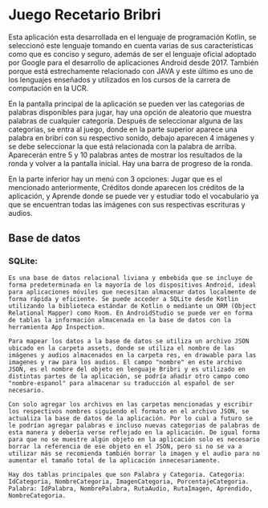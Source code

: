 # Juego Recetario Bribri

Esta aplicación esta desarrollada en el lenguaje de programación Kotlin, se seleccionó este lenguaje tomando en cuenta varias de sus características como que es conciso y seguro, además de ser el lenguaje oficial adoptado por Google para el desarrollo de aplicaciones Android desde 2017. También porque está estrechamente relacionado con JAVA y este último es uno de los lenguajes enseñados y utilizados en los cursos de la carrera de computación en la UCR.

En la pantalla principal de la aplicación se pueden ver las categorias de palabras disponibles para jugar, hay una opción de aleatorio que muestra palabras de cualquier categoría. Después de seleccionar alguna de las categorías, se entra al juego, donde en la parte superior aparece una palabra en bribri con su respectivo sonido, debajo aparecen 4 imágenes y se debe seleccionar la que está relacionada con la palabra de arriba. Aparecerán entre 5 y 10 palabras antes de mostrar los resultados de la ronda y volver a la pantalla inicial. Hay una barra de progreso de la ronda.

En la parte inferior hay un menú con 3 opciones: Jugar que es el mencionado anteriormente, Créditos donde aparecen los créditos de la aplicación, y Aprende donde se puede ver y estudiar todo el vocabulario ya que se encuentran todas las imágenes con sus respectivas escrituras y audios.

## Base de datos

### SQLite:

    Es una base de datos relacional liviana y embebida que se incluye de forma predeterminada en la mayoría de los dispositivos Android, ideal para aplicaciones móviles que necesitan almacenar datos localmente de forma rápida y eficiente. Se puede acceder a SQLite desde Kotlin utilizando la biblioteca estándar de Kotlin o mediante un ORM (Object Relational Mapper) como Room. En AndroidStudio se puede ver en forma de tablas la información almacenada en la base de datos con la herramienta App Inspection.

    Para mapear los datos a la base de datos se utiliza un archivo JSON ubicado en la carpeta assets, donde se utiliza el nombre de las imágenes y audios almacenados en la carpeta res, en drawable para las imagenes y raw para los audios. El campo "nombre" en este archivo JSON, es el nombre del objeto en lenguaje Bribri y es utilizado en distintas partes de la aplicación, se podría añadir otro campo como "nombre-espanol" para almacenar su traducción al español de ser necesario.

    Con solo agregar los archivos en las carpetas mencionadas y escribir los respectivos nombres siguiendo el formato en el archivo JSON, se actualiza la base de datos de la aplicación. Por lo cual a futuro se le podrían agregar palabras e incluso nuevas categorias de palabras de esta manera y debería verse reflejado en la aplicación. De igual forma para que no se muestre algún objeto en la aplicación solo es necesario borrar la referencia de ese objeto en el JSON, pero si no se va a utilizar más se recomienda también borrar la imagen y el audio para no aumentar el tamaño total de la aplicación innecesariamente.

    Hay dos tablas principales que son Palabra y Categoria. Categoria: IdCategoria, NombreCategoria, ImagenCategoria, PorcentajeCategoria. Palabra: IdPalabra, NombrePalabra, RutaAudio, RutaImagen, Aprendido, NombreCategoria.
